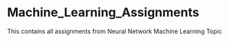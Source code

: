 # Machine_Learning_Assignments
This contains all assignments from Neural Network Machine Learning Topic
